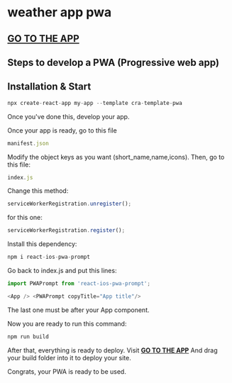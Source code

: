 # weather app pwa

## [**GO TO THE APP**](https://weather-pwa-appreact.netlify.app/)

## Steps to develop a PWA (Progressive web app)

## Installation & Start
```javascript
npx create-react-app my-app --template cra-template-pwa
```

Once you've done this, develop your app. 

Once your app is ready, go to this file
```javascript
manifest.json
```
Modify the object keys as you want (short_name,name,icons). Then, go to this file:
```javascript
index.js
```
Change this method:
```javascript
serviceWorkerRegistration.unregister();
```
for this one:
```javascript
serviceWorkerRegistration.register();
```

Install this dependency:
```javascript
npm i react-ios-pwa-prompt
```

Go back to index.js and put this lines:
```javascript
import PWAPrompt from 'react-ios-pwa-prompt';
```
```javascript
<App /> <PWAPrompt copyTitle="App title"/>
```
The last one must be after your App component.

Now you are ready to run this command:
```javascript
npm run build
```

After that, everything is ready to deploy.
Visit [**GO TO THE APP**](https://app.netlify.com/)
And drag your build folder into it to deploy your site.

Congrats, your PWA is ready to be used.
